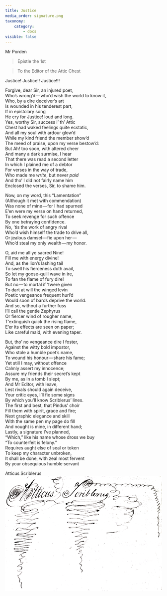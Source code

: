 ```yaml
---
title: Justice
media_order: signature.png
taxonomy:
    category:
        - docs
visible: false
---
```


<div class="author">Mr Porden</div>

> Epistle the 1st

> To the Editor of the Attic Chest  

<span class="title">Justice! Justice!! Justice!!!</span>

Forgive, dear Sir, an injured poet,  
Who’s wrong’d — who’d wish the world to know it,  
Who, by a dire deceiver’s art  
Is wounded in his tenderest part,  
If in epistolary song  
He cry for Justice! loud and long.  
Yes, worthy Sir, success i’ th’ Attic  
Chest had waked feelings quite ecstatic,  
And all my soul with ardour glow’d  
While my kind friend the member show’d  
The meed of praise, upon my verse bestow’d:  
But Ah! too soon, with altered cheer  
And many a dark surmise, I hear  
That there was read a second letter  
In which I plained me of a debtor  
For verses in the way of trade,  
Who made me *write*, but never *paid*  
And tho’ I did not fairly name him  
Enclosed the verses, Sir, to shame him.  

Now, on my word, this “Lamentation”  
(Although it met with commendation)  
Was none of mine — for I had spurned  
E’en were my verse on hand returned,  
To seek revenge for such offence  
By one betraying confidence.  
No, ’tis the work of angry rival  
Who’d wish himself the trade to drive all,  
Or jealous damsel — fie upon her —   
Who’d steal my only wealth — my honor.  

O, aid me all ye sacred Nine!  
Fill me with energy divine!  
And, as the lion’s lashing tail  
To swell his fierceness doth avail,  
So let my goose-quill wave in ire,  
To fan the flame of fury dire!  
But no — to mortal if ’twere given  
To dart at will the winged levin  
Poetic vengeance frequent hurl’d  
Would soon of bards deprive the world.  
And so, without a further fuss  
I’ll call the gentle Zephyrus  
Or fiercer wind of rougher name,  
T’extinguish quick the rising flame,  
E’er its effects are seen on paper;  
Like careful maid, with evening taper.

But, tho’ no vengeance dire I foster,  
Against the witty bold impostor,  
Who stole a humble poet’s name,  
To wound his honour — share his fame;  
Yet still I may, without offence  
Calmly assert my innocence;  
Assure my friends their secret’s kept  
By me, as in a tomb I slept;  
And Mr Editor, with leave,  
Lest rivals should again deceive,  
Your critic eyes, I’ll fix some signs  
By which you’ll know Scriblerus’ lines.  
The first and best, that Pindus’ choir  
Fill them with spirit, grace and fire;  
Next graphic elegance and skill  
With the same pen my page do fill  
And nought is mine, in different hand;  
Lastly, a signature I’ve planned,  
“Which,” like his name whose dross we buy  
“To counterfeit is felony.”  
Requires aught else of seal or token  
To keep my character unbroken,  
It shall be done, with zeal most fervent  
By your obsequious humble servant  

Atticus Scriblerus
![Signature](signature.png?resize=380)
